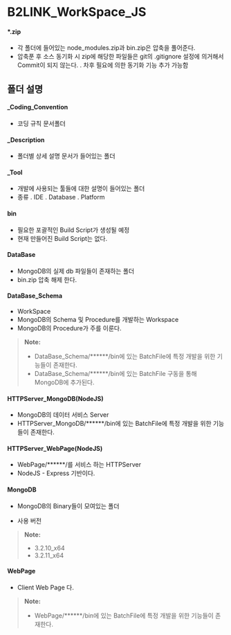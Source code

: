 B2LINK_WorkSpace_JS
===================


#### <i class="icon-file"></i> *.zip
 - 각 폴더에 들어있는 node_modules.zip과 bin.zip은 압축을 풀어준다.
 - 압축푼 후 소스 동기화 시 zip에 해당한 파일들은 git의 .gitignore 설정에 의거해서 Commit이 되지 않는다.
  . 차후 필요에 의한 동기화 기능 추가 가능함


폴더 설명
-------------

#### <i class="icon-folder-open"></i> _Coding_Convention
 - 코딩 규칙 문서폴더


#### <i class="icon-folder-open"></i> _Description
 - 폴더별 상세 설명 문서가 들어있는 폴더


#### <i class="icon-folder-open"></i> _Tool
 - 개발에 사용되는 툴들에 대한 설명이 들어있는 폴더
 - 종류
  . IDE
  . Database
  . Platform


#### <i class="icon-folder-open"></i> bin
 - 필요한 포괄적인 Build Script가 생성될 예정
 - 현재 만들어진 Build Script는 없다.


#### <i class="icon-folder-open"></i> DataBase
 - MongoDB의 실제 db 파일들이 존재하는 폴더
 - bin.zip 압축 해제 한다.


#### <i class="icon-folder-open"></i> DataBase_Schema
 - WorkSpace
 - MongoDB의 Schema 및 Procedure를 개발하는 Workspace
 - MongoDB의 Procedure가 주를 이룬다.

> **Note:**
> - DataBase_Schema/******/bin에 있는 BatchFile에 특정 개발을 위한 기능들이 존재한다.
> - DataBase_Schema/******/bin에 있는 BatchFile 구동을 통해 MongoDB에 추가된다.


#### <i class="icon-folder-open"></i> HTTPServer_MongoDB(NodeJS)
 - MongoDB의 데이터 서비스 Server
 - HTTPServer_MongoDB/******/bin에 있는 BatchFile에 특정 개발을 위한 기능들이 존재한다.


#### <i class="icon-folder-open"></i> HTTPServer_WebPage(NodeJS)
 - WebPage/******/를 서비스 하는 HTTPServer
 - NodeJS - Express 기반이다.


#### <i class="icon-folder-open"></i> MongoDB
 - MongoDB의 Binary들이 모여있는 폴더

 - 사용 버전

> **Note:**
> - 3.2.10_x64
> - 3.2.11_x64


#### <i class="icon-folder-open"></i> WebPage
 - Client Web Page 다.

> **Note:**
> - WebPage/******/bin에 있는 BatchFile에 특정 개발을 위한 기능들이 존재한다.